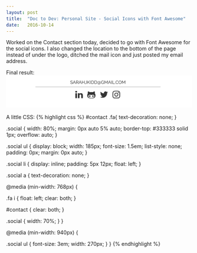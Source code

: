 ```yaml
---
layout: post
title:  "Doc to Dev: Personal Site - Social Icons with Font Awesome"
date:   2016-10-14
---
```

Worked on the Contact section today, decided to go with Font Awesome for the social
icons. I also changed the location to the bottom of the page instead of under the logo,
ditched the mail icon and just posted my email address.

Final result:
![Social Icons](/assets/img/101416.png)

A little CSS:
{% highlight css %}
#contact .fa{
  text-decoration: none;
}

.social {
  width: 80%;
  margin: 0px auto 5% auto;
  border-top: #333333 solid 1px;
  overflow: auto;
}

.social ul {
  display: block;
  width: 185px;
  font-size: 1.5em;
  list-style: none;
  padding: 0px;
  margin: 0px auto;
}

.social li {
  display: inline;
  padding: 5px 12px;
  float: left;
}

.social a {
  text-decoration: none;
}

@media (min-width: 768px) {

  .fa i {
    float: left;
    clear: both;
  }

  #contact {
    clear: both;
  }

  .social {
    width: 70%;
  }
}

@media (min-width: 940px) {

  .social ul {
    font-size: 3em;
    width: 270px;
  }
}
{% endhighlight %}
